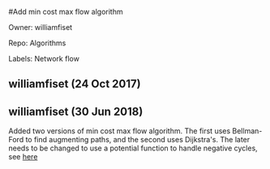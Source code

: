 #Add min cost max flow algorithm

Owner: williamfiset

Repo: Algorithms

Labels: Network flow 

## williamfiset (24 Oct 2017)



## williamfiset (30 Jun 2018)

Added two versions of min cost max flow algorithm. The first uses Bellman-Ford to find augmenting paths, and the second uses Dijkstra's. The later needs to be changed to use a potential function to handle negative cycles, see [here](https://apps.topcoder.com/forums/?module=Thread&threadID=684380)

